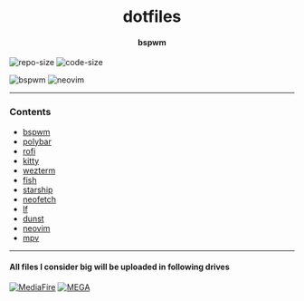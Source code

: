 <div align="center">
<h1>dotfiles</h1>
<h4>bspwm</h4>
</div>

![repo-size](https://img.shields.io/github/repo-size/ImRayy/dotfiles?style=for-the-badge)
![code-size](https://img.shields.io/github/languages/code-size/ImRayy/dotfiles?style=for-the-badge)


![bspwm](https://ik.imagekit.io/rayshold/dotfiles/homescreen-bspwm.webp?ik-sdk-version=javascript-1.4.3&updatedAt=1677173057486)
![neovim](https://ik.imagekit.io/rayshold/dotfiles/_config/nvim/neovim-01.webp?ik-sdk-version=javascript-1.4.3&updatedAt=1671948950964) 

---
### Contents
- [bspwm](https://github.com/ImRayy/dotfiles/tree/master/.config/bspwm)
- [polybar](https://github.com/adi1090x/polybar-themes) 
- [rofi](https://github.com/adi1090x/rofi) 
- [kitty](https://github.com/ImRayy/dotfiles/tree/master/.config/kitty)
- [wezterm](https://github.com/ImRayy/dotfiles/tree/master/.config/wezterm)
- [fish](https://github.com/ImRayy/dotfiles/tree/master/.config/fish)
- [starship](https://github.com/ImRayy/dotfiles/blob/master/.config/starship.toml)
- [neofetch](https://github.com/ImRayy/dotfiles/blob/master/.config/neofetch)
- [lf](https://github.com/ImRayy/dotfiles/blob/master/.config/lf)
- [dunst](https://github.com/ImRayy/dotfiles/blob/master/.config/dunst)
- [neovim](https://github.com/ImRayy/dotfiles/blob/master/.config/nvim)
- [mpv](https://github.com/ImRayy/dotfiles/tree/master/.config/mpv) 

---
#### All files I consider big will be uploaded in following drives
[![MediaFire](https://img.shields.io/badge/MediaFire-9cf?style=for-the-badge&logo=Mediafire&?logoColor=violet)](https://www.mediafire.com/folder/ue70r5fnbyxp6/dotfiles)
[![MEGA](https://img.shields.io/badge/MEGA-D9272E?logo=mega&style=for-the-badge)](https://mega.nz/folder/b4xzlJaA#7ThCdDHl5FgxrBs00MmcSQ)
